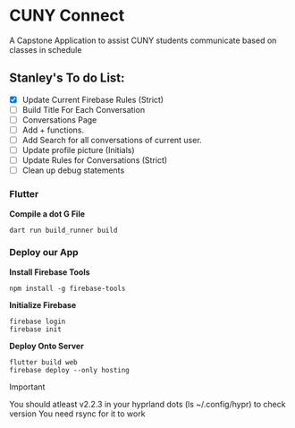 # CUNY Connect
A Capstone Application to assist CUNY students communicate based on classes in schedule

## Stanley's To do List:
 - [X] Update Current Firebase Rules (Strict)
 - [ ] Build Title For Each Conversation
 - [ ] Conversations Page
 - [ ] Add + functions.
 - [ ] Add Search for all conversations of current user. 
 - [ ] Update profile picture (Initials)
 - [ ] Update Rules for Conversations (Strict)
 - [ ] Clean up debug statements

### Flutter
__Compile a dot G File__

```
dart run build_runner build
```


### Deploy our App

__Install Firebase Tools__
```
npm install -g firebase-tools
```

__Initialize Firebase__
```
firebase login
firebase init
```

__Deploy Onto Server__
```
flutter build web
firebase deploy --only hosting
```

> [!IMPORTANT]
> You should atleast v2.2.3 in your hyprland dots (ls ~/.config/hypr) to check version
> You need rsync for it to work
